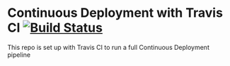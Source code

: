 # Continuous Deployment with Travis CI [![Build Status](https://travis-ci.org/duffbuster/cd-brownbag-workshop.svg?branch=master)](https://travis-ci.org/duffbuster/cd-brownbag-workshop)

This repo is set up with Travis CI to run a full Continuous Deployment pipeline